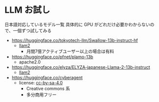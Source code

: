 # LLM お試し

日本語対応しているモデル一覧
具体的に GPU がどれだけ必要かわからないので、一個ずつ試してみる

- <https://huggingface.co/tokyotech-llm/Swallow-13b-instruct-hf>
  - [llam2](https://github.com/facebookresearch/llama/blob/main/LICENSE)
    - 月間7億アクティブユーザー以上の場合は有料
- <https://huggingface.co/pfnet/plamo-13b>
  - apache2.0
- <https://huggingface.co/elyza/ELYZA-japanese-Llama-2-13b-instruct>
  - [llam2](https://github.com/facebookresearch/llama/blob/main/LICENSE)
- <https://huggingface.co/cyberagent>
  - license: [cc-by-sa-4.0](https://creativecommons.org/licenses/by-sa/4.0/)
    - Creative commons 系
    - 多分商用フリー
